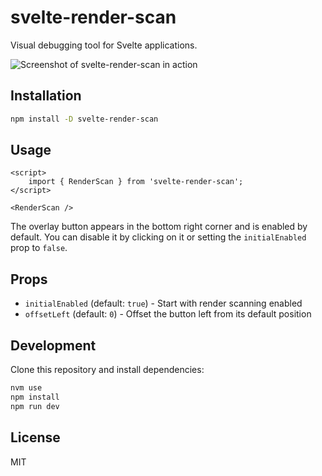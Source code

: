 # svelte-render-scan

Visual debugging tool for Svelte applications.

![Screenshot of svelte-render-scan in action](screenshot.png)

## Installation

```bash
npm install -D svelte-render-scan
```

## Usage

```svelte
<script>
	import { RenderScan } from 'svelte-render-scan';
</script>

<RenderScan />
```

The overlay button appears in the bottom right corner and is enabled by default. You can disable it by clicking on it or setting the `initialEnabled` prop to `false`.

## Props

- `initialEnabled` (default: `true`) - Start with render scanning enabled
- `offsetLeft` (default: `0`) - Offset the button left from its default position

## Development

Clone this repository and install dependencies:

```bash
nvm use
npm install
npm run dev
```

## License

MIT
